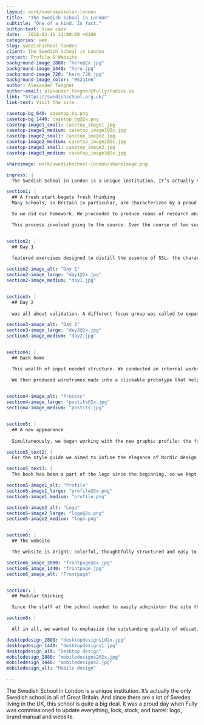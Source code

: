 ```yaml
---
layout: work/svenskaskolan-london
title:  "The Swedish School in London"
subtitle: "One of a kind. In fact."
button-text: View case
date:   2018-02-11 11:00:00 +0100
categories: web
slug: swedishschool-london
client: The Swedish School in London
project: Profile & Website
background-image_2880: "hero@2x.jpg"
background-image_1440: "hero.jpg"
background-image_720: "hero_720.jpg"
background-image_color: "#52a1e6"
author: Alexander Tengner
author-email: alexander.tengner@fullystudios.se
link: "https://swedishschool.org.uk/"
link-text: Visit the site

casetop-bg_640: casetop_bg.png
casetop-bg_1440: casetop_bg@2x.png
casetop-image1_small: casetop_image1.jpg
casetop-image1_medium: casetop_image1@2x.jpg
casetop-image2_small: casetop_image2.jpg
casetop-image2_medium: casetop_image2@2x.jpg
casetop-image3_small: casetop_image3.jpg
casetop-image3_medium: casetop_image3@2x.jpg

shareimage: work/swedishschool-london/shareimage.png

ingress: |
  The Swedish School in London is a unique institution. It’s actually the only Swedish school in all of Great Britain. And since there are a lot of Swedes living in the UK, this school is quite a big deal. It was a proud day when Fully was commissioned to update everything, lock, stock, and barrel: logo, brand manual and website.

section1: |
  ## A fresh start begets fresh thinking
  Many schools, in Britain in particular, are characterized by a proud and cherished heritage. The Swedish School is no exception; it has a gravitas, atmosphere and attitude all its own. In this digital overhaul, our challenge would be to evoke the school’s timeless characteristics, while also looking towards a distinguished future. Our design choices would need to withstand the test of time. 

  So we did our homework. We proceeded to produce reams of research about what the school means to a wide cross-section of students, parents, and administrators, with an eye for their hopes and expectations of their new website. 

  This process involved going to the source. Over the course of two surprisingly sunny days at SSL’s Barnes location, we conducted workshops with the various stakeholders, ranging from 6th form students to the Headmistress. 


section2: |
  ## Day 1
  
  featured exercises designed to distill the essence of SSL: the characteristics, both subtle and obvious, that make it the unique institution it is. Throughout the day we also explored the kind of users that would be visiting the site, what information they would be seeking, and how they should feel when navigating. At the end of the day we pieced together all the insights that had surfaced.

section2-image_alt: "Day 1"
section2-image_large: "day1@2x.jpg"
section2-image_medium: "day1.jpg"


section3: |
  ## Day 2
  
  was all about validation. A different focus group was called to expand on the insights collected the day before, and provide their own perspectives on the user journey. A survey sent out to a broader audience painted an even more detailed picture for us.

section3-image_alt: "Day 2"
section3-image_large: "day2@2x.jpg"
section3-image_medium: "day2.jpg"


section4: |
  ## Back home

  This wealth of input needed structure. We conducted an internal workshop with the three who had been in London, along with our developer and copywriter, to see what kind of content we had and how it should be organized. With the help of heaps of post-its, we worked towards a hierarchy of information that would give each of the website’s target audiences what they needed. 

  We then produced wireframes made into a clickable prototype that helped us share our vision with the client.
 

section4-image_alt: "Process"
section4-image_large: "postits@2x.jpg"
section4-image_medium: "postits.jpg"


section5: |
  ## A new appearance
  
  Simultaneously, we began working with the new graphic profile: the fonts, colors and imagery that would be associated with the school going forward. 

section5_text2: |
  For the style guide we aimed to infuse the elegance of Nordic design and add a playfulness that would make it appealing to young visitors, without losing the authority that naturally accompanies British academia. We wanted the school to be perceived as confident and proud, but also warm and welcoming.

section5_text3: |
  The book has been a part of the logo since the beginning, so we kept it for recognition, while giving it a more minimalistic and sophisticated look. The colors hail from the flags of the two nations but we made them brighter for a more modern, joyful impression. We spangled it with the three crowns of Sweden more visibly pronounce the school’s Swedish profile.

section5-image1_alt: "Profile"
section5-image1_large: "profile@2x.png"
section5-image1_medium: "profile.png"

section5-image2_alt: "Logo"
section5-image2_large: "logo@2x.png"
section5-image2_medium: "logo.png"


section6: |
  ## The website

  The website is bright, colorful, thoughtfully structured and easy to navigate. Big images present the school and its students, with a pronounced focus on the surroundings. The neighborhoods of Barnes and Richmond are truly stunning, in that stately West London way, and we wanted that be apparent from a quick scroll.

section6_image_2880: "frontpage@2x.jpg"
section6_image_1440: "frontpage.jpg"
section6_image_alt: "Frontpage"


section7: |
  ## Modular thinking

  Since the staff at the school needed to easily administer the site themselves, we pursued a modular approach when building each feature. This resulted in dynamic, easy-to-use components that can be updated in an instant. 

section8: |

  All in all, we wanted to emphasize the outstanding quality of education and the caring environment that were so apparent when we visited the school. Balancing the playful and informative, the fun and ambitious, we created a site that communicates the spirit of SSL and establishes a vibrant future for its brand.

desktopdesign_2880: "desktopdesigns1@2x.jpg"
desktopdesign_1440: "desktopdesigns1.jpg"
desktopdesign_alt: "Desktop design"
mobiledesign_2880: "mobiledesigns2@2x.jpg"
mobiledesign_1440: "mobiledesigns2.jpg"
mobiledesign_alt: "Mobile design"

---
```

The Swedish School in London is a unique institution. It’s actually the only Swedish school in all of Great Britain. And since there are a lot of Swedes living in the UK, this school is quite a big deal. It was a proud day when Fully was commissioned to update everything, lock, stock, and barrel: logo, brand manual and website. 
